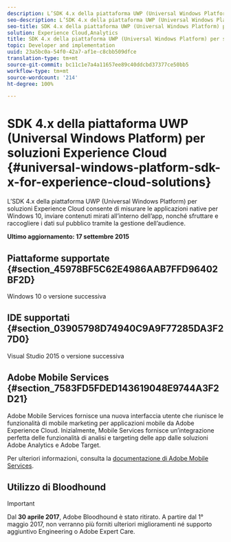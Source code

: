 ```yaml
---
description: L’SDK 4.x della piattaforma UWP (Universal Windows Platform) per soluzioni Experience Cloud consente di misurare le applicazioni native per Windows 10, inviare contenuti mirati all’interno dell’app, nonché sfruttare e raccogliere i dati sul pubblico tramite la gestione dell’audience.
seo-description: L’SDK 4.x della piattaforma UWP (Universal Windows Platform) per soluzioni Experience Cloud consente di misurare le applicazioni native per Windows 10, inviare contenuti mirati all’interno dell’app, nonché sfruttare e raccogliere i dati sul pubblico tramite la gestione dell’audience.
seo-title: SDK 4.x della piattaforma UWP (Universal Windows Platform) per soluzioni Experience Cloud
solution: Experience Cloud,Analytics
title: SDK 4.x della piattaforma UWP (Universal Windows Platform) per soluzioni Experience Cloud
topic: Developer and implementation
uuid: 23a5bc0a-54f0-42a7-af1e-c8cbb509dfce
translation-type: tm+mt
source-git-commit: bc11c1e7a4a11657ee89c40ddcbd37377ce50bb5
workflow-type: tm+mt
source-wordcount: '214'
ht-degree: 100%

---
```



# SDK 4.x della piattaforma UWP (Universal Windows Platform) per soluzioni Experience Cloud {#universal-windows-platform-sdk-x-for-experience-cloud-solutions}

L’SDK 4.x della piattaforma UWP (Universal Windows Platform) per soluzioni Experience Cloud consente di misurare le applicazioni native per Windows 10, inviare contenuti mirati all’interno dell’app, nonché sfruttare e raccogliere i dati sul pubblico tramite la gestione dell’audience.

**Ultimo aggiornamento: 17 settembre 2015**

## Piattaforme supportate {#section_45978BF5C62E4986AAB7FFD96402BF2D}

Windows 10 o versione successiva

## IDE supportati {#section_03905798D74940C9A9F77285DA3F27D0}

Visual Studio 2015 o versione successiva

## Adobe Mobile Services {#section_7583FD5FDED143619048E9744A3F2D21}

Adobe Mobile Services fornisce una nuova interfaccia utente che riunisce le funzionalità di mobile marketing per applicazioni mobile da Adobe Experience Cloud. Inizialmente, Mobile Services fornisce un’integrazione perfetta delle funzionalità di analisi e targeting delle app dalle soluzioni Adobe Analytics e Adobe Target.

Per ulteriori informazioni, consulta la [documentazione di Adobe Mobile Services](/help/using/home.md).

## Utilizzo di Bloodhound

>[!IMPORTANT]
>
>Dal **30 aprile 2017**, Adobe Bloodhound è stato ritirato. A partire dal 1° maggio 2017, non verranno più forniti ulteriori miglioramenti né supporto aggiuntivo Engineering o Adobe Expert Care.

